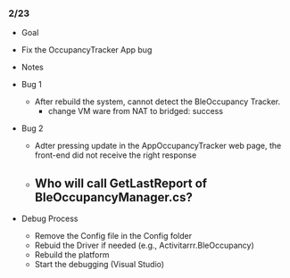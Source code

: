 ### 2/23
* Goal
 + Fix the OccupancyTracker App bug

* Notes
 + Bug 1
	- After rebuild the system, cannot detect the BleOccupancy Tracker.
    	- change VM ware from NAT to bridged: success
 + Bug 2
 	- Adter pressing update in the AppOccupancyTracker web page, the front-end did not receive the right response
 	- Who will call GetLastReport of BleOccupancyManager.cs?
 		- 

 + Debug Process
 	- Remove the Config file in the Config folder
 	- Rebuid the Driver if needed (e.g., Activitarrr.BleOccupancy)
 	- Rebuild the platform
 	- Start the debugging (Visual Studio)

